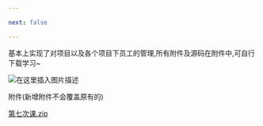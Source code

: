 ```yaml
---

next: false

---
```




<BlogInfo id="411"/>


基本上实现了对项目以及各个项目下员工的管理,所有附件及源码在附件中,可自行下载学习~
  
![在这里插入图片描述](https://img-blog.csdnimg.cn/2c05138bc213402583738c3e53b99438.png?x-oss-process=image/watermark,type_ZHJvaWRzYW5zZmFsbGJhY2s,shadow_50,text_Q1NETiBAbGl0dGxl5Lqu772e,size_20,color_FFFFFF,t_70,g_se,x_16)  


​附件​(新增附件不会覆盖原有的)

[第七次课.zip](../media/file/2021/10/13/第七次课.zip)





<ActionBox />
